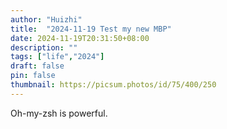 ```yaml
---
author: "Huizhi"
title:  "2024-11-19 Test my new MBP" 
date: 2024-11-19T20:31:50+08:00 
description: ""
tags: ["life","2024"]
draft: false
pin: false
thumbnail: https://picsum.photos/id/75/400/250
---
```


Oh-my-zsh is powerful.